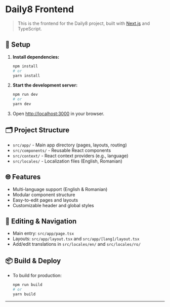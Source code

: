 # Daily8 Frontend

> This is the frontend for the Daily8 project, built with [Next.js](https://nextjs.org) and TypeScript.

## 🚀 Setup

1. **Install dependencies:**

   ```bash
   npm install
   # or
   yarn install
   ```

2. **Start the development server:**

   ```bash
   npm run dev
   # or
   yarn dev
   ```

3. Open [http://localhost:3000](http://localhost:3000) in your browser.

## 🗂️ Project Structure

- `src/app/` - Main app directory (pages, layouts, routing)
- `src/components/` - Reusable React components
- `src/context/` - React context providers (e.g., language)
- `src/locales/` - Localization files (English, Romanian)

## 🌐 Features

- Multi-language support (English & Romanian)
- Modular component structure
- Easy-to-edit pages and layouts
- Customizable header and global styles

## 📝 Editing & Navigation

- Main entry: `src/app/page.tsx`
- Layouts: `src/app/layout.tsx` and `src/app/[lang]/layout.tsx`
- Add/edit translations in `src/locales/en/` and `src/locales/ro/`

## 📦 Build & Deploy

- To build for production:
  ```bash
  npm run build
  # or
  yarn build
  ```

---
